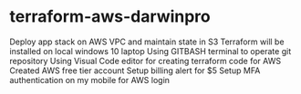 # terraform-aws-darwinpro
Deploy app stack on AWS VPC and maintain state in S3
Terraform will be installed on local windows 10 laptop
Using GITBASH terminal to operate git repository
Using Visual Code editor for creating terraform code for AWS
Created AWS free tier account
Setup billing alert for $5
Setup MFA authentication on my mobile for AWS login
